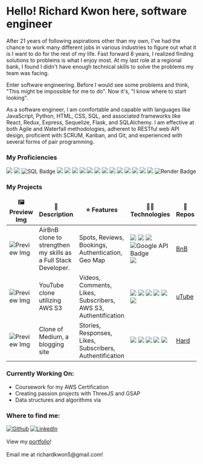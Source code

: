 <h1>Hello! Richard Kwon here, software engineer</h1>

<p>
After 21 years of following aspirations other than my own, I've had the chance to work many different jobs in various industries to figure out what it is I want to do for the rest of my life. Fast forward 8 years, I realized finding solutions to problems is what I enjoy most. At my last role at a regional bank, I found I didn't have enough technical skills to solve the problems my team was facing. 

Enter software engineering. Before I would see some problems and think, "This might be impossible for me to do". Now it's, "I know where to start looking". 

As a software engineer, I am comfortable and capable with languages like JavaScript, Python, HTML, CSS, SQL, and associated frameworks like React, Redux, Express, Sequelize, Flask, and SQLAlchemy. I am effective at both Agile and Waterfall methodologies, adherent to RESTful web API design, proficient with SCRUM, Kanban, and Git, and experienced with several forms of pair programming.

</p>

<h3>My Proficiencies</h3>
<p>
  <img src="https://img.shields.io/badge/JavaScript-323330?style=for-the-badge&logo=javascript&logoColor=F7DF1E" />
  <img src="https://img.shields.io/badge/Python-3776AB?style=for-the-badge&logo=python&logoColor=white" />
  <img src="https://img.shields.io/badge/SQL-%2300f.svg?style=for-the-badge&logo=sql&logoColor=white" alt="SQL Badge">
  <img src="https://img.shields.io/badge/HTML5-E34F26?style=for-the-badge&logo=html5&logoColor=white" />
  <img src="https://img.shields.io/badge/CSS3-1572B6?style=for-the-badge&logo=css3&logoColor=white" />
  <img src="https://img.shields.io/badge/React-20232A?style=for-the-badge&logo=react&logoColor=61DAFB" />
  <img src="https://img.shields.io/badge/Redux-593D88?style=for-the-badge&logo=redux&logoColor=white" />
  <img src="https://img.shields.io/badge/Express.js-000000?style=for-the-badge&logo=express&logoColor=white" />
  <img src="https://img.shields.io/badge/flask-%23000.svg?style=for-the-badge&logo=flask&logoColor=white" />
  <img src="https://img.shields.io/badge/AWS-%23FF9900.svg?style=for-the-badge&logo=amazon-aws&logoColor=white" />
  <img src="https://img.shields.io/badge/Git-F05032?style=for-the-badge&logo=git&logoColor=white" />
  <img src="https://img.shields.io/badge/postgres-%23316192.svg?style=for-the-badge&logo=postgresql&logoColor=white" />
  <img src="https://img.shields.io/badge/Sequelize-52B0E7?style=for-the-badge&logo=Sequelize&logoColor=white" />
  <img src="https://img.shields.io/badge/sqlite-%2307405e.svg?style=for-the-badge&logo=sqlite&logoColor=white" />
  <img src="https://img.shields.io/badge/Node.js-339933?style=for-the-badge&logo=nodedotjs&logoColor=white" />
  <img src="https://img.shields.io/badge/npm-CB3837?style=for-the-badge&logo=npm&logoColor=white" />
  <img src="https://img.shields.io/badge/render-%23000000.svg?style=for-the-badge&logo=render&logoColor=white" alt="Render Badge">
</p>
<h3>My Projects</h3>
<table>
  <thead align="center">
    <tr border: none;>
      <td><b>🖼️ Preview Img</b></td>
      <td><b>📝 Description</b></td>
      <td><b>⭐ Features</b></td>
      <td><b>👨‍💻 Technologies</b></td>
      <td><b>📌 Repos</b></td>
    </tr>
  </thead>
  <tbody>
    <tr>
      <td><img alt="Preview Img" src="https://user-images.githubusercontent.com/108952654/217375907-7f179f0b-b5d9-4006-9f41-76fe33de7c64.gif" /></td>
	<td>AirBnB clone to strengthen my skills as a Full Stack Developer.</td>
      <td>Spots, Reviews, Bookings, Authentication, Geo Map</td>
      <td> 
	  <img src="https://img.shields.io/badge/React-20232A?style=for-the-badge&logo=react&logoColor=61DAFB" />
	  <img src="https://img.shields.io/badge/Redux-593D88?style=for-the-badge&logo=redux&logoColor=white" /> 
   <img src="https://img.shields.io/badge/Express.js-000000?style=for-the-badge&logo=express&logoColor=white" />
   <img src="https://img.shields.io/badge/google%20api-%234285F4.svg?style=for-the-badge&logo=google%20cloud&logoColor=white" alt="Google API Badge">
   <img src="https://img.shields.io/badge/postgres-%23316192.svg?style=for-the-badge&logo=postgresql&logoColor=white" />
	</td>
	    <td><a href=https://github.com/Ykk2/AirBnB-clone>BnB</a></td>
    </tr>
	  <tr>
      <td><img alt="Preview Img" src="https://user-images.githubusercontent.com/108952654/217089389-3626ad2e-17e5-4855-94bd-1d3e71d79c4b.gif"/></td>
      <td>YouTube clone utilizing AWS S3</td>
      <td>Videos, Comments, Likes, Subscribers, AWS S3, Authentification</td>
      <td>
	  <img src="https://img.shields.io/badge/React-20232A?style=for-the-badge&logo=react&logoColor=61DAFB" />
	  <img src="https://img.shields.io/badge/Redux-593D88?style=for-the-badge&logo=redux&logoColor=white" /> 
	  <img src="https://img.shields.io/badge/flask-%23000.svg?style=for-the-badge&logo=flask&logoColor=white" />
	  <img src="https://img.shields.io/badge/Python-3776AB?style=for-the-badge&logo=python&logoColor=white" />
	  <img src="https://img.shields.io/badge/postgres-%23316192.svg?style=for-the-badge&logo=postgresql&logoColor=white" />
   <img src="https://img.shields.io/badge/AWS-%23FF9900.svg?style=for-the-badge&logo=amazon-aws&logoColor=white" />
	</td>
      <td><a href=https://github.com/Ykk2/YouTube-Clone>uTube</a></td>
    </tr>
    <tr>
      <td><img alt="Preview Img" src="https://user-images.githubusercontent.com/106854954/208340724-c5469963-aabf-4987-8af2-6bbcb2760772.gif"/></td>
      <td>Clone of Medium, a blogging site</td>
      <td>Stories, Responses, Likes, Subscribers, Authentification</td>
      <td>
	  <img src="https://img.shields.io/badge/React-20232A?style=for-the-badge&logo=react&logoColor=61DAFB" />
	  <img src="https://img.shields.io/badge/Redux-593D88?style=for-the-badge&logo=redux&logoColor=white" /> 
	  <img src="https://img.shields.io/badge/flask-%23000.svg?style=for-the-badge&logo=flask&logoColor=white" />
	  <img src="https://img.shields.io/badge/Python-3776AB?style=for-the-badge&logo=python&logoColor=white" />
	  <img src="https://img.shields.io/badge/postgres-%23316192.svg?style=for-the-badge&logo=postgresql&logoColor=white" />
	</td>
      <td><a href=https://github.com/Ykk2/medium-clone>Hard</a></td>
    </tr>
  </tbody>
</table>

<h3>Currently Working On:</h3>
<ul>
	<li>Coursework for my AWS Certification</li>
	<li>Creating passion projects with ThreeJS and GSAP</li>
	<li>Data structures and algorithms via</li>
</ul>

<h3>Where to find me:</h3>
<p>
<a href="https://github.com/Ykk2" target="_blank"><img alt="Github" src="https://img.shields.io/badge/GitHub-%2312100E.svg?&style=for-the-badge&logo=Github&logoColor=white" /></a> 
<a href="https://www.linkedin.com/in/richardkwon2" target="_blank"><img alt="LinkedIn" src="https://img.shields.io/badge/linkedin-%230077B5.svg?&style=for-the-badge&logo=linkedin&logoColor=white" /></a> 
</br>
</br>
View my <a href="https://www.richardkwon.dev/" target="_blank">portfolio</a>!
</br>
</br>
Email me at richardkwon5@gmail.com!
</p>
